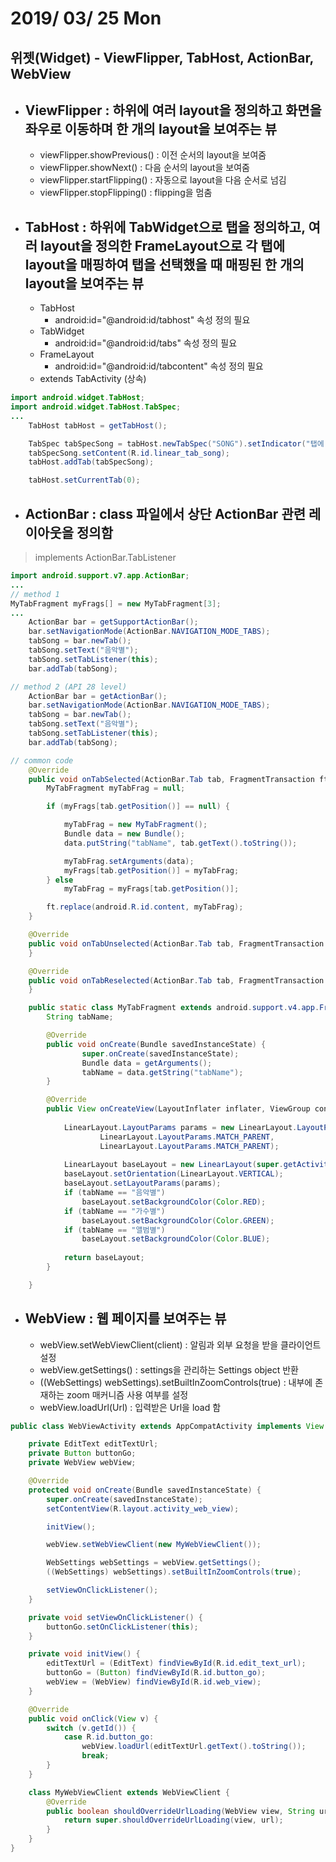 # 2019/ 03/ 25 Mon

## 위젯(Widget) - ViewFlipper, TabHost, ActionBar, WebView
* ## ViewFlipper : 하위에 여러 layout을 정의하고 화면을 좌우로 이동하며 한 개의 layout을 보여주는 뷰
  * viewFlipper.showPrevious() : 이전 순서의 layout을 보여줌
  * viewFlipper.showNext() : 다음 순서의 layout을 보여줌
  * viewFlipper.startFlipping() : 자동으로 layout을 다음 순서로 넘김
  * viewFlipper.stopFlipping() : flipping을 멈춤
* ## TabHost : 하위에 TabWidget으로 탭을 정의하고, 여러 layout을 정의한 FrameLayout으로 각 탭에 layout을 매핑하여 탭을 선택했을 때 매핑된 한 개의 layout을 보여주는 뷰
  * TabHost
    * android:id="@android:id/tabhost" 속성 정의 필요
  * TabWidget
    * android:id="@android:id/tabs" 속성 정의 필요
  * FrameLayout
    * android:id="@android:id/tabcontent" 속성 정의 필요
  * extends TabActivity (상속)
```java
import android.widget.TabHost;
import android.widget.TabHost.TabSpec;
...
    TabHost tabHost = getTabHost();

    TabSpec tabSpecSong = tabHost.newTabSpec("SONG").setIndicator("탭에 보여질 텍스트");
    tabSpecSong.setContent(R.id.linear_tab_song);
    tabHost.addTab(tabSpecSong);

    tabHost.setCurrentTab(0);
```
* ## ActionBar : class 파일에서 상단 ActionBar 관련 레이아웃을 정의함
> implements ActionBar.TabListener
```java
import android.support.v7.app.ActionBar;
...
// method 1
MyTabFragment myFrags[] = new MyTabFragment[3];
...
    ActionBar bar = getSupportActionBar();
    bar.setNavigationMode(ActionBar.NAVIGATION_MODE_TABS);
    tabSong = bar.newTab();
    tabSong.setText("음악별");
    tabSong.setTabListener(this);
    bar.addTab(tabSong);

// method 2 (API 28 level)
    ActionBar bar = getActionBar();
    bar.setNavigationMode(ActionBar.NAVIGATION_MODE_TABS);
    tabSong = bar.newTab();
    tabSong.setText("음악별");
    tabSong.setTabListener(this);
    bar.addTab(tabSong);

// common code
    @Override
    public void onTabSelected(ActionBar.Tab tab, FragmentTransaction ft) {
        MyTabFragment myTabFrag = null;

        if (myFrags[tab.getPosition()] == null) {

            myTabFrag = new MyTabFragment();
            Bundle data = new Bundle();
            data.putString("tabName", tab.getText().toString());

            myTabFrag.setArguments(data);
            myFrags[tab.getPosition()] = myTabFrag;
        } else
            myTabFrag = myFrags[tab.getPosition()];

        ft.replace(android.R.id.content, myTabFrag);
    }

    @Override
    public void onTabUnselected(ActionBar.Tab tab, FragmentTransaction ft) {
    }

    @Override
    public void onTabReselected(ActionBar.Tab tab, FragmentTransaction ft) {
    }

    public static class MyTabFragment extends android.support.v4.app.Fragment {
        String tabName;

        @Override
        public void onCreate(Bundle savedInstanceState) {
                super.onCreate(savedInstanceState);
                Bundle data = getArguments();
                tabName = data.getString("tabName");
        }

        @Override
        public View onCreateView(LayoutInflater inflater, ViewGroup container, Bundle savedInstanceState) {
        
            LinearLayout.LayoutParams params = new LinearLayout.LayoutParams(
                    LinearLayout.LayoutParams.MATCH_PARENT,
                    LinearLayout.LayoutParams.MATCH_PARENT);
    
            LinearLayout baseLayout = new LinearLayout(super.getActivity());
            baseLayout.setOrientation(LinearLayout.VERTICAL);
            baseLayout.setLayoutParams(params);
            if (tabName == "음악별")
                baseLayout.setBackgroundColor(Color.RED);
            if (tabName == "가수별")
                baseLayout.setBackgroundColor(Color.GREEN);
            if (tabName == "앨범별")
                baseLayout.setBackgroundColor(Color.BLUE);
    
            return baseLayout;
        }

    }
```

* ## WebView : 웹 페이지를 보여주는 뷰
  * webView.setWebViewClient(client) : 알림과 외부 요청을 받을 클라이언트 설정
  * webView.getSettings() : settings을 관리하는 Settings object 반환
  * ((WebSettings) webSettings).setBuiltInZoomControls(true) : 내부에 존재하는 zoom 매커니즘 사용 여부를 설정
  * webView.loadUrl(Url) : 입력받은 Url을 load 함
```java
public class WebViewActivity extends AppCompatActivity implements View.OnClickListener {

    private EditText editTextUrl;
    private Button buttonGo;
    private WebView webView;

    @Override
    protected void onCreate(Bundle savedInstanceState) {
        super.onCreate(savedInstanceState);
        setContentView(R.layout.activity_web_view);

        initView();

        webView.setWebViewClient(new MyWebViewClient());

        WebSettings webSettings = webView.getSettings();
        ((WebSettings) webSettings).setBuiltInZoomControls(true);

        setViewOnClickListener();
    }

    private void setViewOnClickListener() {
        buttonGo.setOnClickListener(this);
    }

    private void initView() {
        editTextUrl = (EditText) findViewById(R.id.edit_text_url);
        buttonGo = (Button) findViewById(R.id.button_go);
        webView = (WebView) findViewById(R.id.web_view);
    }

    @Override
    public void onClick(View v) {
        switch (v.getId()) {
            case R.id.button_go:
                webView.loadUrl(editTextUrl.getText().toString());
                break;
        }
    }

    class MyWebViewClient extends WebViewClient {
        @Override
        public boolean shouldOverrideUrlLoading(WebView view, String url) {
            return super.shouldOverrideUrlLoading(view, url);
        }
    }
}
```
